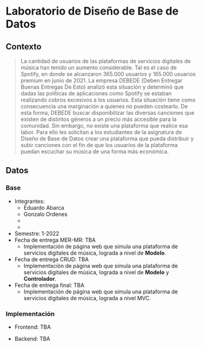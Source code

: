 # Laboratorio de Diseño de Base de Datos
## Contexto

> La cantidad de usuarios de las plataformas de servicios digitales de música han tenido un aumento considerable. Tal es el caso de Spotify, en donde se alcanzaron 365.000 usuarios y 165.000 usuarios premium en junio de 2021. La empresa DEBEDE (Deben Entregar Buenas Entregas De Esto) analizó esta situación y determinó que dadas las políticas de aplicaciones como Spotify se estaban realizando cobros excesivos a los usuarios. Esta situación tiene como consecuencia una marginación a quienes no pueden costearlo. De esta forma, DEBEDE buscar disponibilizar las diversas canciones que existen de distintos géneros a un precio más accesible para la comunidad. Sin embargo, no existe una plataforma que realice esa labor. Para ello les solicitan a los estudiantes de la asignatura de Diseño de Base de Datos crear una plataforma que pueda distribuir y subir canciones con el fin de que los usuarios de la plataforma puedan escuchar su música de una forma más económica.

## Datos
### Base
 - Integrantes:
    - Eduardo Abarca
    - Gonzalo Ordenes
    - 
    - 
 - Semestre: 1-2022
 - Fecha de entrega MER-MR: TBA
    - Implementación de página web que simula una plataforma de servicios digitales de música, lograda a nivel de **Modelo**.
 - Fecha de entrega CRUD: TBA
    - Implementación de página web que simula una plataforma de servicios digitales de música, lograda a nivel de **Modelo** y **Controlador**.
 - Fecha de entrega final: TBA
    - Implementación de página web que simula una plataforma de servicios digitales de música, lograda a nivel MVC.

### Implementación
 - Frontend: TBA
 
 - Backend: TBA
